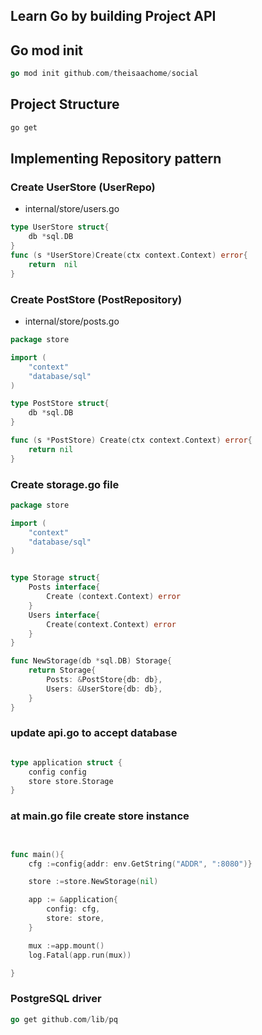 ## Learn Go by building Project API 


## Go mod init

```go
go mod init github.com/theisaachome/social
```

## Project Structure

```sh
go get 
```

## Implementing Repository pattern 


### Create UserStore (UserRepo)

- internal/store/users.go


```go
type UserStore struct{
	db *sql.DB
}
func (s *UserStore)Create(ctx context.Context) error{
	return  nil
}
```
### Create PostStore (PostRepository)
- internal/store/posts.go
```go
package store

import (
	"context"
	"database/sql"
)

type PostStore struct{
	db *sql.DB
}

func (s *PostStore) Create(ctx context.Context) error{
	return nil
}
```

### Create storage.go file
```go
package store

import (
	"context"
	"database/sql"
)


type Storage struct{
	Posts interface{
		Create (context.Context) error
	}
	Users interface{
		Create(context.Context) error
	}
}

func NewStorage(db *sql.DB) Storage{
	return Storage{
		Posts: &PostStore{db: db},
		Users: &UserStore{db: db},
	}
}
```
### update api.go to accept database 
```go

type application struct {
	config config
	store store.Storage
}
```
### at main.go file create store instance

```go


func main(){
	cfg :=config{addr: env.GetString("ADDR", ":8080")}

	store :=store.NewStorage(nil)

	app := &application{
		config: cfg,
		store: store,
	}

	mux :=app.mount()
	log.Fatal(app.run(mux))

}
```



### PostgreSQL driver

```go 
go get github.com/lib/pq
```
